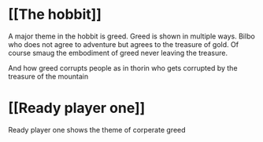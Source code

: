 # [[The hobbit]]
A major theme in the hobbit is greed.
Greed is shown in multiple ways.
Bilbo who does not agree to adventure but agrees to the treasure of gold.
Of course smaug the embodiment of greed never leaving the treasure.

And how greed corrupts people as in thorin who gets corrupted by the treasure of the mountain

# [[Ready player one]]
Ready player one shows the theme of corperate greed